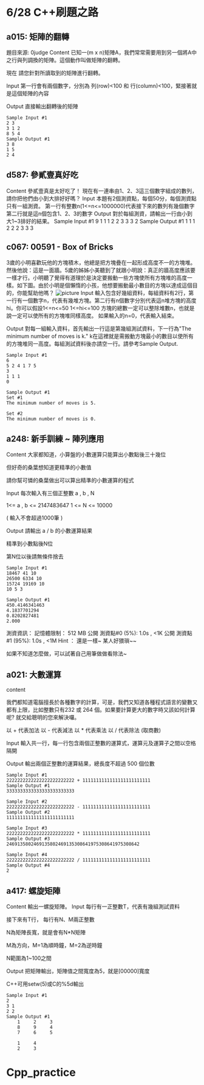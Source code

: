 # 6/28 C++刷題之路
## a015: 矩陣的翻轉
題目來源: 0judge
Content
已知一(m x n)矩陣A，我們常常需要用到另一個將A中之行與列調換的矩陣。這個動作叫做矩陣的翻轉。
 
現在 請您針對所讀取到的矩陣進行翻轉。

Input
第一行會有兩個數字，分別為 列(row)<100 和 行(column)<100，緊接著就是這個矩陣的內容

Output
直接輸出翻轉後的矩陣
```
Sample Input #1
2 3
3 1 2
8 5 4
Sample Output #1
3 8
1 5
2 4
```

## d587: 參貳壹真好吃
Content
參貳壹真是太好吃了！
現在有一連串由1、2、3這三個數字組成的數列，
請你把他們由小到大排好好嗎？
Input
本題有2個測資點，每個50分，每個測資點只有一組測資。
第一行有整數n(1<=n<=1000000)代表接下來的數列有幾個數字
第二行就是這n個包含1、2、3的數字
Output
對於每組測資，請輸出一行由小到大1~3排好的結果。
Sample Input #1
9
1 1 1 2 2 3 3 3 2
Sample Output #1
1 1 1 2 2 2 3 3 3

## c067: 00591 - Box of Bricks
3歲的小明喜歡玩他的方塊積木，他總是把方塊疊在一起形成高度不一的方塊堆。然後他說：這是一面牆。5歲的姊姊小美聽到了就跟小明說：真正的牆高度應該要一樣才行。小明聽了覺得有道理於是決定要搬動一些方塊使所有方塊堆的高度一樣。如下圖。由於小明是個懶惰的小孩，他想要搬動最小數目的方塊以達成這個目的，你能幫助他嗎？
![picture](https://zerojudge.tw/ShowImage?id=822)
Input
輸入包含好幾組資料，每組資料有2行，第一行有一個數字n，代表有幾堆方塊。第二行有n個數字分別代表這n堆方塊的高度hi。你可以假設1<=n<=50  1<=hi<=100
方塊的總數一定可以整除堆數n，也就是說一定可以使所有的方塊堆同樣高度。
如果輸入的n=0，代表輸入結束。 

Output
對每一組輸入資料，首先輸出一行這是第幾組測試資料，下一行為"The minimum number of moves is k." k在這裡就是需搬動方塊最小的數目以使所有的方塊堆同一高度。每組測試資料後亦請空一行。請參考Sample Output. 
```
Sample Input #1
6
5 2 4 1 7 5
3
1 1 1
0
```
```
Sample Output #1
Set #1
The minimum number of moves is 5.

Set #2
The minimum number of moves is 0.
```
## a248: 新手訓練 ~ 陣列應用
Content
大家都知道，小算盤的小數運算只能算出小數點後三十幾位

但好奇的桑葉想知道更精準的小數值 

請你幫可憐的桑葉做出可以算出精準的小數運算的程式

Input
每次輸入有三個正整數 a , b , N 

1<= a , b <= 2147483647      1 <= N <= 10000  

( 輸入不會超過1000筆 ) 

Output
請輸出 a / b 的小數運算結果 

精準到小數點後N位

第N位以後請無條件捨去
``` 
Sample Input #1
18467 41 10
26500 6334 10
15724 19169 10
10 5 3

Sample Output #1
450.4146341463
4.1837701294
0.8202827481
2.000
```

測資資訊：
記憶體限制： 512 MB
公開 測資點#0 (5%): 1.0s , <1K
公開 測資點#1 (95%): 1.0s , <1M
Hint ：
還是一樣~ 某人好猥瑣~~

如果不知道怎麼做，可以試著自己用筆做做看除法~ 

## a021: 大數運算

content

我們都知道電腦擅長於各種數字的計算，可是，我們又知道各種程式語言的變數又都有上限，比如整數只有232 或 264 個。如果要計算更大的數字時又該如何計算呢? 就交給聰明的您來解決囉。

以 + 代表加法
以 - 代表減法
以 * 代表乘法
以 / 代表除法 (取商數)

Input
輸入共一行，每一行包含兩個正整數的運算式，運算元及運算子之間以空格隔開

Output
輸出兩個正整數的運算結果，總長度不超過 500 個位數
```
Sample Input #1
2222222222222222222222222 + 1111111111111111111111111
Sample Output #1
3333333333333333333333333
```
```
Sample Input #2
2222222222222222222222222 - 1111111111111111111111111
Sample Output #2
1111111111111111111111111
```
```
Sample Input #3
2222222222222222222222222 * 1111111111111111111111111
Sample Output #3
2469135802469135802469135308641975308641975308642
```
```
Sample Input #4
2222222222222222222222222 / 1111111111111111111111111
Sample Output #4
2
```
## a417: 螺旋矩陣
Content
輸出一螺旋矩陣。
Input
每行有一正整數T，代表有幾組測試資料

接下來有T行， 每行有N、M兩正整數

N為矩陣長寬，就是會有N*N矩陣

M為方向，M=1為順時鐘，M=2為逆時鐘

N範圍為1~100之間 

Output
把矩陣輸出，矩陣值之間寬度為5，就是[00000]寬度

  C++可用setw(5)或C的%5d輸出
```
Sample Input #1
2
3 1
2 2
Sample Output #1
    1     2     3 
    8     9     4 
    7     6     5 

    1     4 
    2     3 
```
# Cpp_practice

